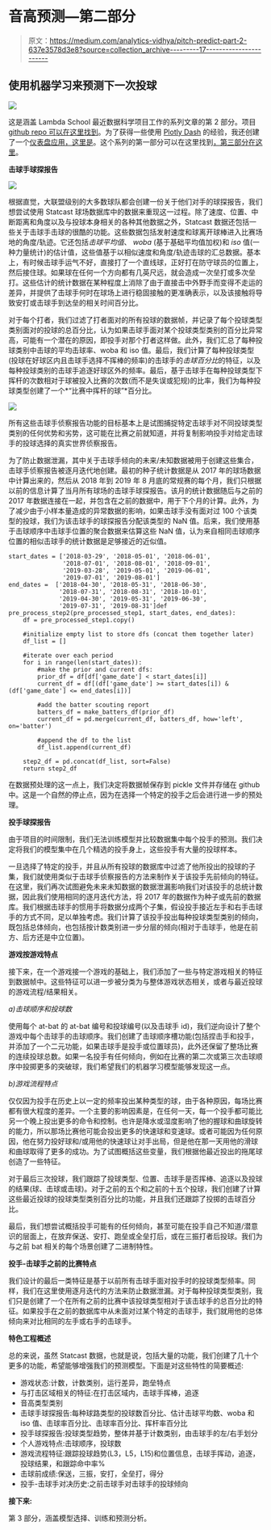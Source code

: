 # 音高预测—第二部分

> 原文：<https://medium.com/analytics-vidhya/pitch-predict-part-2-637e3578d3e8?source=collection_archive---------17----------------------->

## 使用机器学习来预测下一次投球

![](img/5bc356bdeae2b9be689461463c1efcd2.png)

这是涵盖 Lambda School 最近数据科学项目工作的系列文章的第 2 部分。项目 [github repo 可以在这里找到](https://github.com/labs15-baseball-pitch-predictor)。为了获得一些使用 [Plotly Dash](https://plot.ly/dash/) 的经验，我还创建了一个[仪表盘应用，这里是](https://pitch-predict.herokuapp.com/)。这个系列的第一部分可以在这里找到[，第三部分](/@jmancuso82/pitch-predict-part-1-7001516d9f40)[在这里](/@jmancuso82/pitch-predict-part-3-2f648d8fe825)。

**击球手球探报告**

![](img/6741ea5d137cc4550b9f9b56d0a47e93.png)

根据直觉，大联盟级别的大多数球队都会创建一份关于他们对手的球探报告，我们想尝试使用 Statcast 球场数据库中的数据来重现这一过程。除了速度、位置、中断距离和角度以及与投球本身相关的各种其他数据之外，Statcast 数据还包括一些关于击球手击球的很酷的功能。这些数据包括发射速度和球离开球棒进入比赛场地的角度/轨迹。它还包括*击球平均值*、 *woba* (基于基础平均值加权)和 *iso* 值(一种力量统计)的估计值，这些值基于以相似速度和角度/轨迹击球的汇总数据。基本上，有时候击球手运气不好，直接打了一个直线球，正好打在防守球员的位置上，然后接住球。如果球在任何一个方向都有几英尺远，就会造成一次垒打或多次垒打。这些估计的统计数据在某种程度上消除了由于直接击中外野手而变得不走运的差异，并提供了击球手何时在球场上进行稳固接触的更准确表示，以及该接触将导致安打或击球手到达垒的相关时间百分比。

对于每个打者，我们过滤了打者面对的所有投球的数据帧，并记录了每个投球类型类别面对的投球的总百分比，认为如果击球手面对某个投球类型类别的百分比异常高，可能有一个潜在的原因，即投手对那个打者这样做。此外，我们汇总了每种投球类别中击球的平均击球率、woba 和 iso 值。最后，我们计算了每种投球类型(投球在好球区内且击球手选择不挥棒的频率)的击球手的*击球百分比*的特征，以及每种投球类别的击球手追逐好球区外的频率。最后，基于击球手在每种投球类型下挥杆的次数相对于球被投入比赛的次数(而不是失误或犯规)的比率，我们为每种投球类型创建了一个*“比赛中挥杆的球”*百分比。

![](img/db33264fba9a7ebe1c795b03ff7e9f7c.png)

所有这些击球手侦察报告功能的目标基本上是试图捕捉特定击球手对不同投球类型类别的任何优势和劣势，这可能在比赛之前就知道，并将复制影响投手对给定击球手的投球选择的真实世界侦察报告。

为了防止数据泄漏，其中关于击球手倾向的未来/未知数据被用于创建这些集合，击球手侦察报告被逐月迭代地创建。最初的种子统计数据是从 2017 年的球场数据中计算出来的，然后从 2018 年到 2019 年 8 月底的常规赛的每个月，我们只根据以前的信息计算了当月所有球场的击球手球探报告。该月的统计数据随后与之前的 2017 年数据连接在一起，并包含在之前的数据中，用于下个月的计算。此外，为了减少由于小样本量造成的异常数据的影响，如果击球手没有面对过 100 个该类型的投球，我们为该击球手的球探报告分配该类型的 NaN 值。后来，我们使用基于击球顺序中击球手位置的聚合数据来估算这些 NaN 值，认为来自相同击球顺序位置的相似击球手的统计数据是足够接近的近似值。

```
start_dates = ['2018-03-29', '2018-05-01', '2018-06-01', 
               '2018-07-01', '2018-08-01', '2018-09-01', 
               '2019-03-28', '2019-05-01', '2019-06-01', 
               '2019-07-01', '2019-08-01']
end_dates =  ['2018-04-30', '2018-05-31', '2018-06-30', 
              '2018-07-31', '2018-08-31', '2018-10-01', 
              '2019-04-30', '2019-05-31', '2019-06-30', 
              '2019-07-31', '2019-08-31']def pre_process_step2(pre_processed_step1, start_dates, end_dates):
    df = pre_processed_step1.copy()

    #initialize empty list to store dfs (concat them together later)
    df_list = []

    #iterate over each period
    for i in range(len(start_dates)):
        #make the prior and current dfs:
        prior_df = df[df['game_date'] < start_dates[i]]
        current_df = df[(df['game_date'] >= start_dates[i]) &   (df['game_date'] <= end_dates[i])]

        #add the batter scouting report
        batters_df = make_batters_df(prior_df)
        current_df = pd.merge(current_df, batters_df, how='left', on='batter')

        #append the df to the list
        df_list.append(current_df)

    step2_df = pd.concat(df_list, sort=False)
    return step2_df
```

在数据预处理的这一点上，我们决定将数据帧保存到 pickle 文件并存储在 github 中。这是一个自然的停止点，因为在选择一个特定的投手之后会进行进一步的预处理。

**投手球探报告**

由于项目的时间限制，我们无法训练模型并比较数据集中每个投手的预测。我们决定将我们的模型集中在几个精选的投手身上，这些投手有大量的投球样本。

一旦选择了特定的投手，并且从所有投球的数据库中过滤了他所投出的投球的子集，我们就使用类似于击球手侦察报告的方法来制作关于该投手先前倾向的特征。在这里，我们再次试图避免未来未知数据的数据泄漏影响我们对该投手的总统计数据，因此我们使用相同的逐月迭代方法，将 2017 年的数据作为种子或先前的数据库。我们根据击球手的惯用手将数据分成两个子集，假设投手接近左手和右手击球手的方式不同，足以单独考虑。我们计算了该投手投出每种投球类型类别的倾向，既包括总体倾向，也包括按计数类别进一步分层的倾向(相对于击球手，他是在前方、后方还是中立位置)。

**游戏按游戏特点**

接下来，在一个游戏接一个游戏的基础上，我们添加了一些与特定游戏相关的特征到数据帧中。这些特征可以进一步被分类为与整体游戏状态相关，或者与最近投球的游戏流程/结果相关。

*a)击球顺序和投球数*

使用每个 at-bat 的 at-bat 编号和投球编号(以及击球手 id)，我们逆向设计了整个游戏中每个击球手的击球顺序。我们创建了击球顺序槽功能(包括捏击手和投手，并添加了一个二元功能，如果击球手是投手或位置球员)，此外还保留了整场比赛的连续投球总数。如果一名投手有任何倾向，例如在比赛的第二次或第三次击球顺序中投掷更多的突破球，我们希望我们的机器学习模型能够发现这一点。

*b)游戏流程特点*

仅仅因为投手在历史上以一定的频率投出某种类型的球，由于各种原因，每场比赛都有很大程度的差异。一个主要的影响因素是，在任何一天，每一个投手都可能比另一个晚上投出更多的命令和控制。也许是降水或湿度影响了他的握球和曲球旋转的能力，所以那场比赛他可能会投出更多的快速球和变速球。或者可能因为任何原因，他在努力投好球和/或用他的快速球让对手出局，但是他在那一天用他的滑球和曲球取得了更多的成功。为了试图概括这些变量，我们根据他最近投出的拖尾球创造了一些特征。

对于最后三次投球，我们跟踪了投球类型、位置、击球手是否挥棒、追逐以及投球的结果(球、击球或击球)。对于之前的五个和之前的十五个投球，我们创建了计算这些最近投球的投球类型类别百分比的功能，并且我们还跟踪了投掷的击球百分比。

最后，我们想尝试概括投手可能有的任何倾向，甚至可能在投手自己不知道/潜意识的层面上，在放弃保送、安打、跑垒或全垒打后，或在三振打者后投球。我们为与之前 bat 相关的每个场景创建了二进制特性。

**投手-击球手之前的比赛特点**

我们设计的最后一类特征是基于以前所有击球手面对投手时的投球类型频率。同样，我们在这里使用逐月迭代的方法来防止数据泄漏。对于每种投球类型类别，我们只是创建了一个在所有之前的比赛中该投球类型相对于该击球手的总百分比的特征。如果投手在之前的数据库中从未面对过某个特定的击球手，我们就用他的总体倾向来对比相同的左手或右手的击球手。

**特色工程概述**

总的来说，虽然 Statcast 数据，也就是说，包括大量的功能，我们创建了几十个更多的功能，希望能够增强我们的预测模型。下面是对这些特性的简要概述:

*   游戏状态:计数，计数类别，运行差异，跑垒特点
*   与打击区域相关的特征:在打击区域内，击球手挥棒，追逐
*   音高类型类别
*   击球手球探报告:每种球路类型的投球数百分比、估计击球平均数、woba 和 iso 值、击球率百分比、击球率百分比、挥杆率百分比
*   投手球探报告:投球类型趋势，整体并基于计数类别，由击球手的左/右手划分
*   个人游戏特点:击球顺序，投球数
*   游戏流程特征:跟踪投球趋势(L3，L5，L15)和位置信息，击球手挥动，追逐，投球结果，和跟踪命中率%
*   击球前成绩:保送，三振，安打，全垒打，得分
*   投手-击球手对决历史:之前击球手对击球手的投球倾向

**接下来:**

第 3 部分，涵盖模型选择、训练和预测分析。